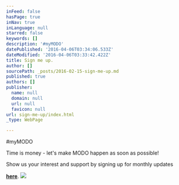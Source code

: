 ```yaml
---
inFeed: false
hasPage: true
inNav: true
inLanguage: null
starred: false
keywords: []
description: '#myMODO'
datePublished: '2016-04-06T03:34:06.533Z'
dateModified: '2016-04-06T03:33:42.422Z'
title: Sign me up.
author: []
sourcePath: _posts/2016-02-15-sign-me-up.md
published: true
authors: []
publisher:
  name: null
  domain: null
  url: null
  favicon: null
url: sign-me-up/index.html
_type: WebPage

---
```

\#myMODO

Time is money - let's make MODO happen as soon as possible!

Show us your interest and support by signing up for monthly updates

**[here][0]**.
![](https://the-grid-user-content.s3-us-west-2.amazonaws.com/1ca67302-a375-4ca6-abd1-dd12b113360b.png)

[0]: http://goo.gl/forms/NbPLGe2Cej